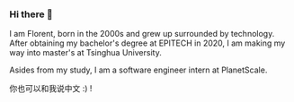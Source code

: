 ### Hi there 👋

I am Florent, born in the 2000s and grew up surrounded by technology. After obtaining my bachelor's degree at EPITECH in 2020, I am making my way into master's at Tsinghua University.

Asides from my study, I am a software engineer intern at PlanetScale.

你也可以和我说中文 :) !
